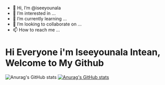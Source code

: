 - 👋 Hi, I’m @iseeyounala
- 👀 I’m interested in ...
- 🌱 I’m currently learning ...
- 💞️ I’m looking to collaborate on ...
- 📫 How to reach me ...

# Hi Everyone i'm Iseeyounala Intean, Welcome to My Github

<!-- Status -->

![Anurag's GitHub stats](https://github-readme-stats.vercel.app/api?username=iseeyounala&show_icons=true&bg_color=00000000)
[![Anurag's GitHub stats](https://github-readme-stats.vercel.app/api/top-langs/?username=iseeyounala&langs_count=5&theme=vue-dark)](https://github.com/anuraghazra/github-readme-stats)

